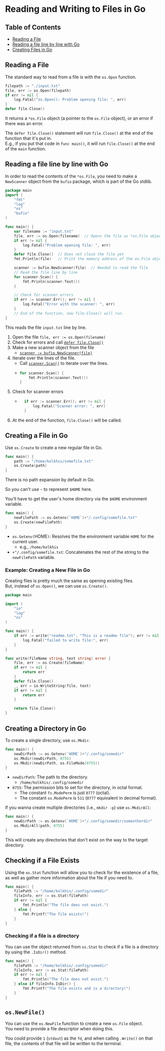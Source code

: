 
# Reading and Writing to Files in Go

## Table of Contents
* [Reading a File](#reading-a-file) 
* [Reading a file line by line with Go](#reading-a-file-line-by-line-with-go) 
* [Creating Files in Go](#creating-files-in-go) 

## Reading a File
The standard way to read from a file is with the `os.Open` function.
```go
filepath := "./input.txt"
file, err := os.Open(filepath)
if err != nil {
    log.Fatal("os.Open(): Problem opening file: ", err)
}
defer file.Close()
```
It returns a `*os.File` object (a pointer to the `os.File` object),
or an error if there was an error.  

The `defer file.Close()` statement will run `file.Close()` at the end of
the function that it's put in.  
E.g., if you put that code in `func main()`, it will run `file.Close()` at the end
of the `main` function.  

## Reading a file line by line with Go
In order to read the contents of the `*os.File`, you need to make a `NewScanner` object from
the `bufio` package, which is part of the Go stdlib.  

```go
package main
import (
	"fmt"
	"log"
	"os"
    "bufio"
)

func main() {
    var filename := "input.txt"
    file, err := os.Open(filename)  // Opens the file as *os.File object
    if err != nil {
        log.Fatal("Problem opening file: ", err)
    }
    defer file.Close()  // Does not close the file yet
    fmt.Println(file)   // Print the memory address of the os.File object   

    scanner := bufio.NewScanner(file)  // Needed to read the file
    // Read the file line by line
    for scanner.Scan() {
        fmt.Prinln(scanner.Text())
    }

    // Check for scanner errors
    if err := scanner.Err(); err != nil {
        log.Fatal("Error with the scanner: ", err)
    }
    // End of the function, now file.Close() will run.
}
```

This reads the file `input.txt` line by line.  
1. Open the file `file, err := os.Open(filename)`
1. Check for errors and call [`defer file.Close()`](https://www.digitalocean.com/community/tutorials/understanding-defer-in-go)
1. Make a new scanner object from the file 
    * [`scanner := bufio.NewScanner(file)`](https://pkg.go.dev/bufio#Scanner)
1.  Iterate over the lines of the file.
    * Call [`scanner.Scan()`](https://pkg.go.dev/bufio#Scanner.Scan) to iterate over the lines.
    * ```go
      for scanner.Scan() { 
          fmt.Println(scanner.Text())
      }
      ```
1. Check for scanner errors 
    * ```go
        if err := scanner.Err(); err != nil {
            log.Fatal("Scanner error: ", err)
        }
      ```
1. At the end of the function, `file.Close()` will be called.


## Creating a File in Go
Use `os.Create` to create a new regular file in Go.  
```go
func main() {
    path := "/home/kolkhis/somefile.txt"
    os.Create(path)
}
```
There is no path expansion by default in Go.  

So you can't use `~` to represent `$HOME` here.  

You'll have to get the user's home directory via the `$HOME` environment variable.  
```go
func main() {
    newFilePath := os.Getenv(`HOME`)+"/.config/somefile.txt"
    os.Create(newFilePath)
}
```
* `os.Getenv(`HOME`)`: Resolves the the environment variable `HOME` for the current user.
    * e.g., `/home/kolkhis`
* `+"/.config/somefile.txt`: Concatenates the rest of the string to the `newFilePath` variable.  


### Example: Creating a New File in Go

Creating files is pretty much the same as opening existing files.  
But, instead of `os.Open()`, we can use `os.Create()`.  

```go
package main

import (
	"io"
	"log"
	"os"
)

func main() {
	if err := write("readme.txt", "This is a readme file"); err != nil {
		log.Fatal("failed to write file:", err)
	}
}

func write(fileName string, text string) error {
	file, err := os.Create(fileName)
	if err != nil {
		return err
	}
	defer file.Close()
	_, err = io.WriteString(file, text)
	if err != nil {
		return err
	}

	return file.Close()
}
```


## Creating a Directory in Go
To create a single directory, use `os.Mkdir`.
```go
func main() {
    newDirPath := os.Getenv(`HOME`)+"/.config/somedir"
    os.Mkdir(newDirPath, 0755)
    os.Mkdir(newDirPath, os.FileMode(0755))
}
```
* `newDirPath`: The path to the directory.  
    * `/home/kolkhis/.config/somedir`
* `0755`: The permission bits to set for the directory, in octal format.  
    * The constant `fs.ModePerm` is just `0777` (octal).  
    * The constant `os.ModePerm` is `511` (`0777` equivalent in decimal format).  

If you wanna create multiple directories (i.e., `mkdir -p`) use `os.MkdirAll`:
```go
func main() {
    newDirPath := os.Getenv(`HOME`)+"/.config/somedir/someotherdir"
    os.MkdirAll(path, 0755)
}
```
This will create any directories that don't exist on the way to the target directory.  

## Checking if a File Exists
Using the `os.Stat` function will allow you to check for the existence of a file,
as well as gather more information about the file if you need to.  
```go
func main() {
    filePath := "/home/kolkhis/.config/somedir"
    fileInfo, err := os.Stat(filePath)
    if err != nil {
        fmt.Println("The file does not exist.")
    } else {
        fmt.Printf("The file exists!")
    }
}
```

### Checking if a file is a directory
You can use the object returned from `os.Stat` to check if a file is
a directory by using the `.IsDir()` method.  
```go
func main() {
    filePath := "/home/kolkhis/.config/somedir"
    fileInfo, err := os.Stat(filePath)
    if err != nil {
        fmt.Println("The file does not exist.")
    } else if fileInfo.IsDir() {
        fmt.Printf("The file exists and is a directory!")
    }
}
```



## `os.NewFile()`
You can use the `os.NewFile` function to create a new `os.File` object.  
You need to provide a file descriptor when doing this.  

You could provide `1` (`stdout`) as the `fd`, and when calling `.Write()` on that
file, the contents of that file will be written to the terminal.  

